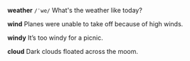 **weather** 
`/ˈwe/`
What's the weather like today?

**wind** 
Planes were unable to take off because of high winds.

**windy** 
It’s too windy for a picnic.

**cloud**
Dark clouds floated across the moom.